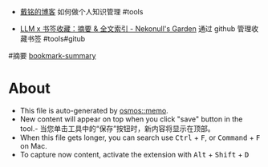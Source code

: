 - [戴铭的博客](https://ming1016.github.io/2024/09/12/my-pkm/) 如何做个人知识管理 #tools

- [LLM x 书签收藏：摘要 & 全文索引 - Nekonull's Garden](https://nekonull.me/posts/llm_x_bookmark/) 通过 github 管理收藏书签 #tools#gitub

#摘要
[bookmark-summary](https://github.com/cxymq/bookmark-summary)

# About

- This file is auto-generated by [osmos::memo](https://github.com/osmoscraft/osmosmemo).
- New content will appear on top when you click "save" button in the tool.- 当您单击工具中的“保存”按钮时，新内容将显示在顶部。
- When this file gets longer, you can search use <kbd>Ctrl</kbd> + <kbd>F</kbd>, or <kbd>Command</kbd> + <kbd>F</kbd> on Mac.
- To capture now content, activate the extension with <kbd>Alt</kbd> + <kbd>Shift</kbd> + <kbd>D</kbd>
